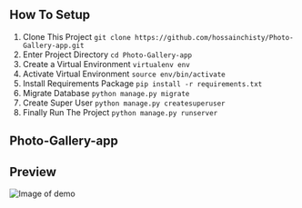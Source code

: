 ## How To Setup
1. Clone This Project `git clone https://github.com/hossainchisty/Photo-Gallery-app.git`
2. Enter Project Directory `cd Photo-Gallery-app`
3. Create a Virtual Environment `virtualenv env`
4. Activate Virtual Environment `source env/bin/activate`
5. Install Requirements Package `pip install -r requirements.txt`
6. Migrate Database `python manage.py migrate`
7. Create Super User `python manage.py createsuperuser`
8. Finally Run The Project `python manage.py runserver`
## Photo-Gallery-app
## Preview
![Image of demo](https://github.com/hossainchisty/Photo-Gallery-app/blob/master/GalleryProject/FinalDemo.png)

